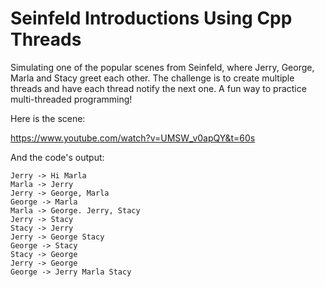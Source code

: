 # Seinfeld Introductions Using Cpp Threads

Simulating one of the popular scenes from Seinfeld, where Jerry, George, Marla and Stacy greet each other.
The challenge is to create multiple threads and have each thread notify the next one.
A fun way to practice multi-threaded programming!

Here is the scene:

https://www.youtube.com/watch?v=UMSW_v0apQY&t=60s

And the code's output:
```
Jerry -> Hi Marla
Marla -> Jerry
Jerry -> George, Marla
George -> Marla
Marla -> George. Jerry, Stacy
Jerry -> Stacy
Stacy -> Jerry
Jerry -> George Stacy
George -> Stacy
Stacy -> George
Jerry -> George
George -> Jerry Marla Stacy
```
